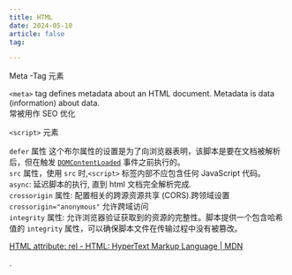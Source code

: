 ```yaml
---
title: HTML
date: 2024-05-10
article: false
tag:

---
```


Meta -Tag 元素  
  
`<meta>` tag defines metadata about an HTML document. Metadata is data (information) about data.  
常被用作 SEO 优化  


`<script>` 元素  
  
`defer` 属性 这个布尔属性的设置是为了向浏览器表明，该脚本是要在文档被解析后，但在触发 [`DOMContentLoaded`](https://developer.mozilla.org/zh-CN/docs/Web/API/Document/DOMContentLoaded_event "DOMContentLoaded") 事件之前执行的。  
`src` 属性，使用 `src` 时,`<script>` 标签内部不应包含任何 JavaScript 代码。  
`async`: 延迟脚本的执行, 直到 html 文档完全解析完成.  
`crossorigin` 属性: 配置相关的跨源资源共享 (CORS).跨领域设置 `crossorigin="anonymous"` 允许跨域访问  
`integrity` 属性: 允许浏览器验证获取到的资源的完整性。脚本提供一个包含哈希值的 `integrity` 属性，可以确保脚本文件在传输过程中没有被篡改。  


[HTML attribute: rel - HTML: HyperText Markup Language | MDN](https://developer.mozilla.org/en-US/docs/Web/HTML/Attributes/rel)  
  
.

